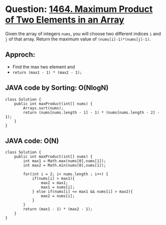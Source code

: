 # Question: [1464. Maximum Product of Two Elements in an Array](https://leetcode.com/problems/maximum-product-of-two-elements-in-an-array/)

Given the array of integers `nums`, you will choose two different indices `i` and `j` of that array. Return the maximum value of `(nums[i]-1)*(nums[j]-1)`.

## Approch:

- Find the max two element and
- `return (max1 - 1) * (max2 - 1);`

## JAVA code by Sorting: O(NlogN)

```
class Solution {
    public int maxProduct(int[] nums) {
        Arrays.sort(nums);
        return (nums[nums.length - 1] - 1) * (nums[nums.length - 2] - 1);
    }
}
```

## JAVA code: O(N)

```
class Solution {
    public int maxProduct(int[] nums) {
        int max1 = Math.max(nums[0],nums[1]);
        int max2 = Math.min(nums[0],nums[1]);

        for(int i = 2; i< nums.length ; i++) {
            if(nums[i] > max1){
                max2 = max1;
                max1 = nums[i];
            } else if(nums[i] <= max1 && nums[i] > max2){
                max2 = nums[i];
            }
        }
        return (max1 - 1) * (max2 - 1);
    }
}
```
